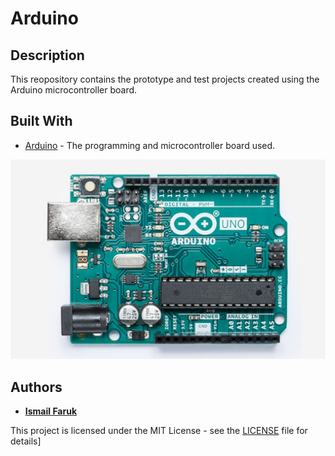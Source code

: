 # Arduino

## Description

This reopository contains the prototype and test projects created using the Arduino microcontroller board.

## Built With

* [Arduino](https://www.arduino.cc/) - The programming and microcontroller board used.

![arduino_img](https://github.com/ismailfaruk/Arduino/blob/master/Arduino%20Uno%20Rev3.jpg)

## Authors

* [**Ismail Faruk**](https://github.com/ismailfaruk)

This project is licensed under the MIT License - see the [LICENSE](LICENSE) file for details]
